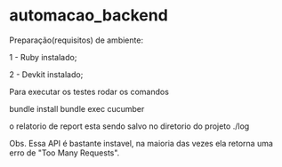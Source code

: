 # automacao_backend

Preparação(requisitos) de ambiente:

1 - Ruby instalado;

2 - Devkit instalado;

Para executar os testes rodar os comandos

bundle install
bundle exec cucumber

o relatorio de report esta sendo salvo no diretorio do projeto ./log

Obs. Essa API é bastante instavel, na maioria das vezes ela retorna uma erro de "Too Many Requests".